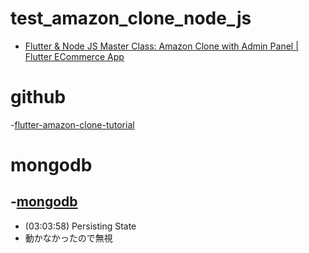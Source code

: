 # test_amazon_clone_node_js

- [Flutter & Node JS Master Class: Amazon Clone with Admin Panel | Flutter ECommerce App](https://www.youtube.com/watch?v=O3nmP-lZAdg)

# github

-[flutter-amazon-clone-tutorial](https://github.com/RivaanRanawat/flutter-amazon-clone-tutorial)

# mongodb

-[mongodb](https://www.mongodb.com/ja-jp)
---

- (03:03:58) Persisting State
- 動かなかったので無視
